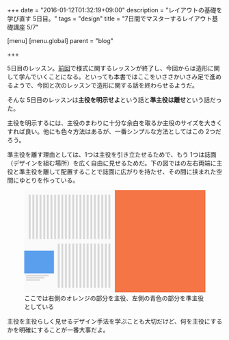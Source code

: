 +++
date = "2016-01-12T01:32:19+09:00"
description = "レイアウトの基礎を学び直す 5日目。"
tags = "design"
title = "7日間でマスターするレイアウト基礎講座 5/7"

[menu]
  [menu.global]
    parent = "blog"

+++

5日目のレッスン。[前回](/blog/layout-basic-course-to-master-in-7-days-lesson-4)で様式に関するレッスンが終了し、今回からは造形に関して学んでいくことになる。といっても本書ではここをいささかいさみ足で進めるようで、今回と次のレッスンで造形に関する話を終わらせるようだ。

そんな 5日目のレッスンは**主役を明示せよ**という話と**準主役は離せ**という話だった。

主役を明示するには、主役のまわりに十分な余白を取るか主役のサイズを大きくすれば良い。他にも色々方法はあるが、一番シンプルな方法としてはこの 2つだろう。

準主役を離す理由としては、1つは主役を引き立たせるためで、もう 1つは誌面（デザインを組む場所）を広く自由に見せるためだ。下の図ではの左右両端に主役と準主役を離して配置することで誌面に広がりを持たせ、その間に挟まれた空間にゆとりを作っている。

<figure>
  <img src="/images/blog/layout-basic-course-to-master-in-7-days-lesson-5/image.png" alt="">
  <figcaption>ここでは右側のオレンジの部分を主役、左側の青色の部分を準主役としている</figcaption>
</figure>

主役を主役らしく見せるデザイン手法を学ぶことも大切だけど、何を主役にするかを明確にすることが一番大事だよ。
